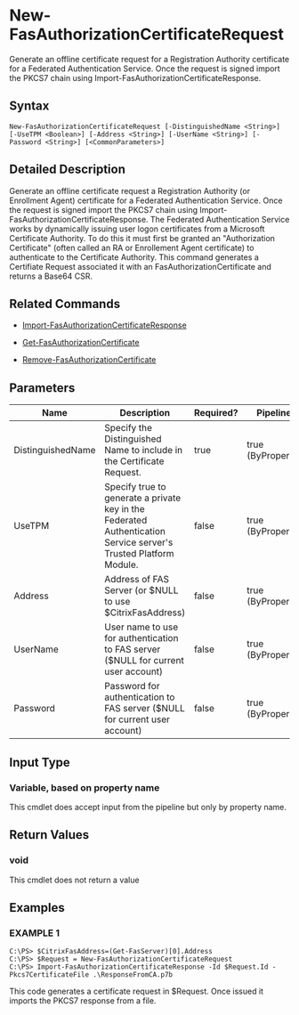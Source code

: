 # New-FasAuthorizationCertificateRequest

Generate an offline certificate request for a Registration Authority certificate for a Federated Authentication Service. Once the request is signed import the PKCS7 chain using Import-FasAuthorizationCertificateResponse.

## Syntax

`New-FasAuthorizationCertificateRequest [-DistinguishedName <String>] [-UseTPM <Boolean>] [-Address <String>] [-UserName <String>] [-Password <String>] [<CommonParameters>]`

## Detailed Description

Generate an offline certificate request a Registration Authority (or Enrollment Agent) certificate for a Federated Authentication Service. Once the request is signed import the PKCS7 chain using Import-FasAuthorizationCertificateResponse. The Federated Authentication Service works by dynamically issuing user logon certificates from a Microsoft Certificate Authority. To do this it must first be granted an "Authorization Certificate" (often called an RA or Enrollement Agent certificate) to authenticate to the Certificate Authority. This command generates a Certifiate Request associated it with an FasAuthorizationCertificate and returns a Base64 CSR.

## Related Commands

-  [Import-FasAuthorizationCertificateResponse](Import-FasAuthorizationCertificateResponse.md)

-  [Get-FasAuthorizationCertificate](Get-FasAuthorizationCertificate.md)

-  [Remove-FasAuthorizationCertificate](Remove-FasAuthorizationCertificate.md)

## Parameters

| Name              | Description                                                                                                      | Required? | Pipeline Input        | Default Value        |
|-------------------|------------------------------------------------------------------------------------------------------------------|-----------|-----------------------|----------------------|
| DistinguishedName | Specify the Distinguished Name to include in the Certificate Request.                                            | true      | true (ByPropertyName) | DC=CitrixTrustFabric |
| UseTPM            | Specify true to generate a private key in the Federated Authentication Service server's Trusted Platform Module. | false     | true (ByPropertyName) | \$false              |
| Address           | Address of FAS Server (or \$NULL to use \$CitrixFasAddress)                                                      | false     | true (ByPropertyName) | \$CitrixFasAddress   |
| UserName          | User name to use for authentication to FAS server (\$NULL for current user account)                              | false     | true (ByPropertyName) | \$NULL               |
| Password          | Password for authentication to FAS server (\$NULL for current user account)                                      | false     | true (ByPropertyName) | \$NULL               |

## Input Type

### Variable, based on property name

This cmdlet does accept input from the pipeline but only by property name.

## Return Values

### void

This cmdlet does not return a value

## Examples

### EXAMPLE 1

    C:\PS> $CitrixFasAddress=(Get-FasServer)[0].Address
    C:\PS> $Request = New-FasAuthorizationCertificateRequest
    C:\PS> Import-FasAuthorizationCertificateResponse -Id $Request.Id -Pkcs7CertificateFile .\ResponseFromCA.p7b

This code generates a certificate request in \$Request. Once issued it imports the PKCS7 response from a file.

